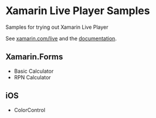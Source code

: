 Xamarin Live Player Samples
===========================

Samples for trying out Xamarin Live Player

See [xamarin.com/live](https://xamarin.com/live) and the [documentation](https://developer.xamarin.com/live).

## Xamarin.Forms

* Basic Calculator
* RPN Calculator

## iOS

* ColorControl
